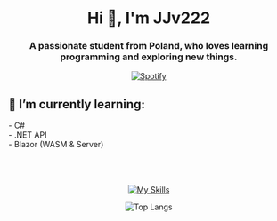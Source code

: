 <h1 align="center">Hi 👋, I'm JJv222</h1>
<h3 align="center">A passionate student from Poland, who loves learning programming and exploring new things.</h3>

<div align="center">
  
  [![Spotify](https://novatorem.bgstatic.vercel.app/api/spotify)](https://open.spotify.com/artist/6hyCmqlpgEhkMKKr65sFgI)

</div>

<h2>🌱 I’m currently learning: </h2>
- C# <br>
- .NET API <br>
- Blazor (WASM & Server)
<br><br><br></br>
<div align="center">

[![My Skills](https://skillicons.dev/icons?i=cpp,cs,dotnet,py,html,css,bootstrap)](https://skillicons.dev)

![Top Langs](https://github-readme-stats.vercel.app/api/top-langs/?username=JJv222&border_color=24292e&theme=dark#gh-dark-mode-only)


</div>
